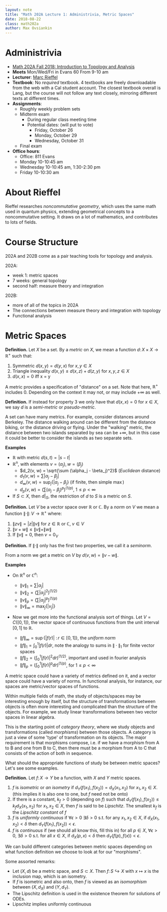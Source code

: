 ```yaml
---
layout: note
title: "Math 202A Lecture 1: Administrivia, Metric Spaces"
date: 2018-08-22
class: math202a
author: Max Ovsiankin
---
```


# Administrivia

- [Math 202A Fall 2018: Introduction to Topology and Analysis](https://math.berkeley.edu/~rieffel/202AannF18.html)
- __Meets__ Mon/Wed/Fri in Evans 60 From 9-10 am
- __Lecturer__: [Marc Rieffel](https://math.berkeley.edu/~rieffel)
- __Textbook__: No _required_ textbook. 4 textbooks are freely downloadable from the web with a Cal student account.
The closest textbook overall is Lang, but the course will not follow any text closely, mirroring different texts at different times.
- __Assignments__:
  - Roughly weekly problem sets
  - Midterm exam
    - During regular class meeting time
    - Potential dates: (will put to vote)
      - Friday, October 26
      - Monday, October 29
      - Wednesday, October 31
  - Final exam
- __Office hours__:
  - Office: 811 Evans
  - Monday 10-10:45 am
  - Wednesday 10-10:45 am, 1:30-2:30 pm
  - Friday 10-10:30 am

# About Rieffel

Rieffel researches _noncommutative geometry_, which uses the same math used in quantum physics, extending geometrical concepts to a noncommutative setting. It draws on a lot of mathematics, and contributes to lots of fields.

# Course Structure

202A and 202B come as a pair teaching tools for topology and analysis.

202A:

- week 1: metric spaces
- 7 weeks: general topology
- second half: measure theory and integration

202B:

- more of all of the topics in 202A
- The connections between measure theory and integration with topology
- Functional analysis

# Metric Spaces

__Definition.__ Let $X$ be a set. By a _metric_ on $X$, we mean a function $d \colon X \times X \to \mathbb{R}^+$ such that:

1. Symmetric $d(x, y) = d(y, x)$ for $x, y \in X$
2. Triangle inequality $d(x, y) \leq d(x, z) + d(z, y)$ for $x, y, z \in X$
3. $d(x, x) = 0$ iff x = y

A metric provides a specification of "distance" on a set. Note that here, $\mathbb{R}^+$ includes 0. Depending on the context it may not, or may include $+\infty$ as well.

__Definition.__ If instead for property 3 we only have that $d(x, x) = 0$ for $x \in X$, we say $d$ is a _semi-metric_ or
_pseudo-metric_.

A set can have many metrics.
For example, consider distances around Berkeley. The distance walking around can be different from the distance biking, or the distance driving or flying.
Under the "walking" metric, the distance between two islands separated by sea can be $+\infty$, but in this case it could be better to consider the islands as two separate sets.

__Examples__

- $\mathbb{R}$ with metric $d(s, t) = |s - t|$
- $\mathbb{R}^n$, with elements $v = (\alpha_j), w = (\beta_j)$
  - $d_2(v, w) = \sqrt{\sum (\alpha_j - \beta_j)^2}$ (_Euclidean_ distance)
  - $d_1(v, w) = \sum | \alpha_j - \beta_j |$
  - $d_\infty(v, w) = \sup_j \{ | \alpha_j - \beta_j \}$ (if finite, then simple $\max$)
  - $d_p(v, w) = {\left(\sum (\alpha_j - \beta_j)^p\right)}^{(1/p)}$, $1 \leq p < \infty$
- If $S \subset X$, then $d|_S$, the restriction of $d$ to $S$ is a metric on $S$.

__Definition.__ Let $V$ be a vector space over $\mathbb{R}$ or $\mathbb{C}$.
By a _norm_ on $V$ we mean a function $\| \cdot \| \colon V \to \mathbb{R}^+$ where:

1. $\| z v \| = |z| \| v \|$ for $z \in \mathbb{R}$ or $\mathbb{C}$, $v \in V$
2. $\| v + w \| \leq \|v \| + \| w \|$
3. If $\| v \| = 0$, then $v = 0_V$

__Definition.__ If $\| \cdot \|$ only has the first two properties, we call it a _seminorm_.

From a norm we get a metric on $V$ by $d(v, w) = \| v - w \|$.

__Examples__

- On $\mathbb{R}^n$ or $\mathbb{C}^n$:
  - $\| v \|_1 = \sum | \alpha_j |$
  - $\| v \|_2 = {\left(\sum |\alpha_j|^2 \right)}^{(1/2)}$ 
  - $\| v \|_p = {\left(\sum |\alpha_j|^p \right)}^{(1/p)}$ 
  - $\| v \|_\infty = \max_j \{  | v_j| \}$

- Now we get more into the functional analysis sort of things. Let $V = C([0, 1])$, the vector space of continuous functions from the unit interval $[0, 1]$ to $\mathbb{R}$.
  - $\| f \|_\infty = \sup \{ | f(r) | \ \colon r \in [0, 1] \}$, the _uniform norm_
  - $\| f \|_1 = \int_0^1 | f(r) | dr$, note the analogy to sums in $\| \cdot \|_1$ for finite vector spaces
  - $\| f \|_2 = \left(\int_0^1 | f(r) |^2 dr\right)^{(1/2)}$, important and used in fourier analysis
  - $\| f \|_p = \left(\int_0^1 | f(r) |^p dr\right)^{(1/p)}$, for $1 \leq p < \infty$

A metric space could have a variety of metrics defined on it, and a vector space could have a variety of norms.
In functional analysis, for instance, our spaces are metric/vector spaces of functions.

Within multiple fields of math, the study of objects/spaces may be interesting enough by itself, but the structure of transformations between objects is often more interesting and complicated than the structure of the objects.
For example, we study linear transformations between two vector spaces in linear algebra.

This is the starting point of _category theory_, where we study objects and transformations (called _morphisms_) between those objects. A category is just a view of some 'type' of transformation on its objects. The major requirement is that morphisms compose, i.e. if we have a morphism from A to B and one from B to C, then there must be a morphism from A to C that consists of the action of both in sequence.

What should the appropriate functions of study be between metric spaces? Let's see some examples.

__Definition.__ Let $f \colon X \to Y$ be a function, with $X$ and $Y$ metric spaces.

1. $f$ is _isometric_ or _an isometry_ if $d_Y(f(x_1), f(x_2)) = d_X(x_1, x_2)$ for $x_1, x_2 \in X$. (this implies it is also one to one, but $f$ need not be onto)
2. If there is a constant, $k_f > 0$ (depending on $f$) such that $d_Y(f(x_1), f(x_2)) \leq k_f d_X(x_1, x_2)$ for $x_1, x_2 \in X$, then $f$ is said to be _Lipschitz_. The smallest $k_f$ is the _Lipschitz constant_ of $f$
3. $f$ is _uniformly continuous_ if $\forall \epsilon > 0$ $\exists \delta > 0$ s.t. for any $x_1, x_2 \in X$, if $d_X(x_1, x_2) < \delta$ then $d_Y(f(x_1), f(x_2)) < \epsilon$.
4. $f$ is _continuous_ if (we should all know this, fill this in) for all $p \in X$, $\forall \epsilon > 0$, $\exists \delta > 0$ s.t. for all $x \in X$, if $d_X(p, x) < \delta$ then $d_Y(f(p), f(x)) < \epsilon$.

We can build different categories between metric spaces depending on what function definition we choose to look at for our "morphisms".

Some assorted remarks:

- Let $(X, d)$ be a metric space, and $S \subset X$. Then $f \colon S \hookrightarrow X$ with $x \mapsto x$ is the inclusion map, which is an isometry.
- If $f$ is isometric and also onto, then $f$ is viewed as an _isomorphism_ between $(X, d_X)$ and $(Y, d_Y)$.
- The Lipschitz definition is used in the existence theorem for solutions of ODEs.
- Lipschitz implies uniformly continuous